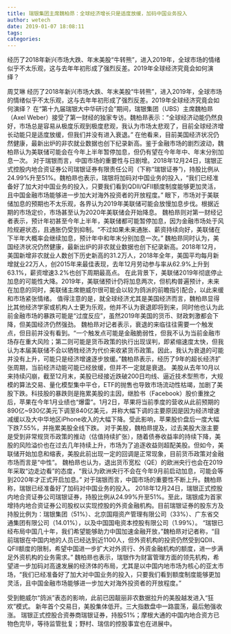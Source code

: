 ```yaml
---
title: 瑞银集团主席魏柏昻：全球经济增长只是适度放缓，加码中国业务投入
author: wetech
date: 2019-01-07 18:08:11
tags: 
categories: 
---
```

经历了2018年新兴市场大跌、年末美股“牛转熊”，进入2019年，全球市场的情绪似乎不太乐观，这与去年年初形成了强烈反差。2019年全球经济究竟会如何演绎？
<!-- more -->
周艾琳
经历了2018年新兴市场大跌、年末美股“牛转熊”，进入2019年，全球市场的情绪似乎不太乐观，这与去年年初形成了强烈反差。2019年全球经济究竟会如何演绎？
在“第十九届瑞银大中华研讨会”期间，瑞银集团（UBS）主席魏柏昻（Axel Weber）接受了第一财经的独家专访。魏柏昻表示：“全球经济动能仍然良好，市场总是容易从极度乐观到极度悲观，我认为市场太悲观了，目前全球经济增长动能只是适度放缓，但我们并没有进入衰退。”
在他看来，目前美国经济状况仍然健康，最新出炉的非农就业数据也创下纪录新高。鉴于金融市场的剧烈波动，魏柏昻认为美联储可能会在今年上半年暂停加息，但仍有望在今年年中、年末分别加息一次。
对于瑞银而言，中国市场的重要性与日剧增。2018年12月24日，瑞银正式控股内地合资证券公司瑞银证券有限责任公司（下称“瑞银证券”)，持股比例从24.99%升至51%。魏柏昻也表示，瑞银将加码对中国业务的投入，“我们已经准备好了加大对中国业务的投入，只要我们看到QDII/QFII额度制度能够更加灵活，且中国金融市场能够进一步加大对海外投资者的开放程度。”
眼下，市场对于美联储加息的预期也不太乐观，各界认为2019年美联储可能会放慢加息步伐。根据近期的市场定价，市场甚至认为2020年美联储会开始降息。
魏柏昻则对第一财经记者表示，预计年初甚至今年上半年，美联储都可能暂停加息，因为金融市场处于风险规避状态，且通胀仍受到抑制。“不过如果未来通胀、薪资持续向好，美联储在下半年大概率会继续加息，预计年中和年末分别加息一次。”
魏柏昻同时认为，美国经济状况仍然健康，最新出炉的非农就业数据也创下纪录新高。2018年12月，美国新增非农就业人数创下历史新高的31.2万人，2018年全年，美国平均每月新增就业22万人，创2015年来最佳表现，去年12月劳动参与率从62.9%上升到63.1%，薪资增速3.2%也创下周期最高点。
在此背景下，美联储2019年彻底停止加息的可能性大降。2019年，美联储预计仍将加息两次，但机构普遍预计，未来在加息的同时，美联储主席鲍威尔很可能会以较为鸽派的前瞻指引配合，以此来缓和市场紧张情绪。
值得注意的是，就全球经济尤其是美国经济而言，魏柏昻显得比其他经济学家或机构人士更为乐观，他并不认为衰退即将到来，同时他也认为此前金融市场的暴跌可能是“过度反应”，虽然2019年美国的货币、财政刺激都会下降，但美国经济仍然强劲。
魏柏昻对记者表示，衰退的来临往往需要一个触发点，但目前并没有看到。“一个触发点可能是金融脆弱性，但我不认为当前金融市场存在重大风险；第二则可能是货币政策的执行出现误判，即紧缩速度太快，但我认为本届美联储不会以牺牲经济为代价来收紧货币政策。因此，我认为衰退的可能并没有上升，可能只是经济增速逐步放缓。”魏柏昻表示，经历了9年的超长经济扩张周期，当前经济动能可能已经放缓，但并不一定就是衰退。
美股从去年10月以来持续闪崩，截至12月末，美股已经接近跌破200日均线、逼近技术型熊市，大规模的算法交易、量化模型集中平仓，ETF的抛售也导致市场流动性枯竭，加剧了美股下跌。科技股的暴跌则是拖累美股的主因，继脸书（Facebook）股价重挫之后，苹果在今年1月业绩也“爆雷”。1月2日，苹果将当前季度的营收从此前预期的890亿~930亿美元下调至840亿美元，并称大幅下调的主要原因是因为经济增速减缓以及大中华地区iPhone收入的大幅下降。受此影响，苹果股价盘后一度大幅下跌7.55%，并拖累美股全线下跌。
对于美股，魏柏昻提及，过去美股大涨主要是受到非常规货币政策的推动（估值持续扩张），随着债券收益率的持续下降，美股的风险溢价也在过去几年持续上升，市场为了追逐收益则超配美股。但如今，美联储开始加息和缩表，美股此前出现一定的回调是正常现象，目前货币政策对金融市场而言是“中性”。
魏柏昻也认为，退出货币宽松（QE）的欧洲央行也会在2019年采取“边走边看”的态度，“我认为欧洲央行不会在今年9月前启动加息，可能会等到2020年才正式开启加息。”
对于瑞银而言，中国市场的重要性不断上升。魏柏昻称，瑞银已经准备好了加码对中国业务的投入。
2018年12月24日，瑞银正式控股内地合资证券公司瑞银证券，持股比例从24.99%升至51%。至此，瑞银成为首家增持内地合资证券公司股权以实现控股的外资金融机构。目前瑞银证券的股东方及持股比例为：瑞银集团（51%）、北京国翔资产管理有限公司（33%）、广东省交通集团有限公司（14.01%），以及中国国电资本控股有限公司（1.99%）。
“瑞银已经布局中国几十年，我们希望能够助力中国加速金融开放，”魏柏昻对记者称，“目前瑞银在中国内地的人员已经达到近1100人，但外资机构的投资仍然受到QDII、QFII额度的限制，希望中国进一步扩大对外资行、外资金融机构的额度，进一步满足外资机构的业务需求。”
魏柏昻也表示，瑞银作为财富管理方面的领先机构，希望进一步加码对高速发展的经济体的布局，尤其是以中国内地市场为核心的亚太市场，“我们已经准备好了加大对中国业务的投入，只要我们看到额度制度能够更加灵活，且中国金融市场能够进一步加大对海外投资者的开放程度。”
 
 
受到鲍威尔“鸽派”表态的影响，此前已因靓丽非农数据拉升的美股越发进入“狂欢”模式。
新年首个交易日，美股集体低开。三大指数盘中一路震荡，最后勉强收涨。
瑞银正式控股合资券商瑞银证券，持股51%；摩根大通的中国内地合资方已物色完毕，等待监管批复；野村、瑞信的控股事宜也在进展中。
